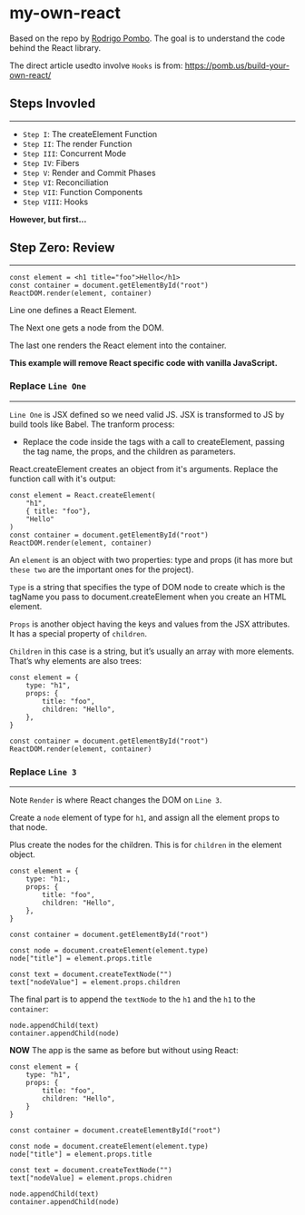 # my-own-react

Based on the repo by [Rodrigo Pombo](https://github.com/pomber/didact). The goal is to understand the code behind the React library.

The direct article usedto involve `Hooks` is from:
https://pomb.us/build-your-own-react/

## Steps Invovled

---

- `Step I`: The createElement Function
- `Step II`: The render Function
- `Step III`: Concurrent Mode
- `Step IV`: Fibers
- `Step V`: Render and Commit Phases
- `Step VI`: Reconciliation
- `Step VII`: Function Components
- `Step VIII`: Hooks

**However, but first...**

## Step Zero: Review

---

    const element = <h1 title="foo">Hello</h1>
    const container = document.getElementById("root")
    ReactDOM.render(element, container)

Line one defines a React Element.

The Next one gets a node from the DOM.

The last one renders the React element into the container.

**This example will remove React specific code with vanilla JavaScript.**

### **Replace `Line One`**

---

`Line One` is JSX defined so we need valid JS. JSX is transformed to JS by build tools like Babel. The tranform process:

- Replace the code inside the tags with a call to createElement, passing the tag name, the props, and the children as parameters.

React.createElement creates an object from it's arguments. Replace the function call with it's output:

    const element = React.createElement(
        "h1",
        { title: "foo"},
        "Hello"
    )
    const container = document.getElementById("root")
    ReactDOM.render(element, container)

An `element` is an object with two properties: type and props (it has more but `these two` are the important ones for the project).

`Type` is a string that specifies the type of DOM node to create which is the tagName you pass to document.createElement when you create an HTML element.

`Props` is another object having the keys and values from the JSX attributes. It has a special property of `children`.

`Children` in this case is a string, but it’s usually an array with more elements. That’s why elements are also trees:

    const element = {
        type: "h1",
        props: {
            title: "foo",
            children: "Hello",
        },
    }

    const container = document.getElementById("root")
    ReactDOM.render(element, container)

### **Replace `Line 3`**

---

Note `Render` is where React changes the DOM on `Line 3`.

Create a `node` element of type for `h1`, and assign
all the element props to that node.

Plus create the nodes for the children. This is for `children` in the element object.

    const element = {
        type: "h1:,
        props: {
            title: "foo",
            children: "Hello",
        },
    }

    const container = document.getElementById("root")

    const node = document.createElement(element.type)
    node["title"] = element.props.title

    const text = document.createTextNode("")
    text["nodeValue"] = element.props.children

The final part is to append the `textNode` to the `h1` and the `h1` to the `container`:

    node.appendChild(text)
    container.appendChild(node)

**NOW** The app is the same as before but without using React:

    const element = {
        type: "h1",
        props: {
            title: "foo",
            children: "Hello",
        }
    }

    const container = document.createElementById("root")

    const node = document.createElement(element.type)
    node["title"] = element.props.title

    const text = document.createTextNode("")
    text["nodeValue] = element.props.chidren

    node.appendChild(text)
    container.appendChild(node)
